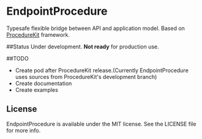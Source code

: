 # EndpointProcedure

<!--[![CI Status](http://img.shields.io/travis/git/EndpointProcedure.svg?style=flat)](https://travis-ci.org/git/EndpointProcedure)
[![Version](https://img.shields.io/cocoapods/v/EndpointProcedure.svg?style=flat)](http://cocoapods.org/pods/EndpointProcedure)
[![License](https://img.shields.io/cocoapods/l/EndpointProcedure.svg?style=flat)](http://cocoapods.org/pods/EndpointProcedure)
[![Platform](https://img.shields.io/cocoapods/p/EndpointProcedure.svg?style=flat)](http://cocoapods.org/pods/EndpointProcedure)-->

Typesafe flexible bridge between API and application model. Based on [ProcedureKit](https://github.com/ProcedureKit/ProcedureKit) framework.

##Status
Under development. **Not ready** for production use.

##TODO
* Create pod after ProcedureKit release.(Currently EndpointProcedure uses sources from ProcedureKit's development branch)
* Create documentation
* Create examples

<!--## Requirements-->

<!--## Installation

EndpointProcedure is available through [CocoaPods](http://cocoapods.org). To install
it, simply add the following line to your Podfile:

```ruby
pod "EndpointProcedure"
```-->
<!--
## Author

Sviatoslav Yakymiv, sviatoslav.yakymiv@gmail.com-->

## License

EndpointProcedure is available under the MIT license. See the LICENSE file for more info.
